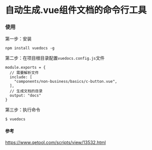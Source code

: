 # 自动生成.vue组件文档的命令行工具

### 使用

第一步：安装

```
npm install vuedocs -g
```

第二步：在项目根目录配置`vuedocs.config.js`文件

```
module.exports = {
  // 需要解析文件
  include: [
    "components/non-business/basics/c-button.vue",
  ],
  // 生成文档的目录
  output: "docs"
}
```

第三步：执行命令

```
$ vuedocs
```

#### 参考

https://www.qetool.com/scripts/view/13532.html
